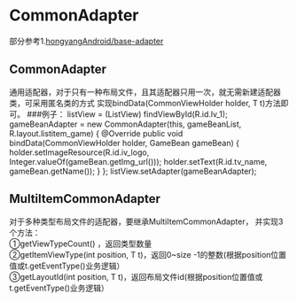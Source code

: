 # CommonAdapter
部分参考1.[hongyangAndroid/base-adapter](https://github.com/hongyangAndroid/base-adapter)<br/>
## CommonAdapter<T>
通用适配器，对于只有一种布局文件，且其适配器只用一次，就无需新建适配器类，可采用匿名类的方式
实现bindData(CommonViewHolder holder, T t)方法即可。
###例子：
        listView = (ListView) findViewById(R.id.lv_1);
        gameBeanAdapter = new CommonAdapter<GameBean>(this, gameBeanList, R.layout.listitem_game) {
            @Override
            public void bindData(CommonViewHolder holder, GameBean gameBean) {
                holder.setImageResource(R.id.iv_logo, Integer.valueOf(gameBean.getImg_url()));
                holder.setText(R.id.tv_name, gameBean.getName());
            }
        };
        listView.setAdapter(gameBeanAdapter);
## MultiItemCommonAdapter<T>
对于多种类型布局文件的适配器，要继承MultiItemCommonAdapter<T>，
并实现3个方法：</br>
①getViewTypeCount() ，返回类型数量</br>
②getItemViewType(int position, T t)，返回0~size -1的整数(根据position位置值或t.getEventType()业务逻辑）</br>
③getLayoutId(int position, T t)，返回布局文件id(根据position位置值或t.getEventType()业务逻辑）</br>
